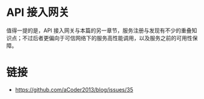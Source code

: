 # API 接入网关

值得一提的是，API 接入网关与本篇的另一章节，服务注册与发现有不少的重叠知识点；不过后者更偏向于可信网络下的服务高性能调用，以及服务之前的可用性保障。

# 链接

- https://github.com/aCoder2013/blog/issues/35
